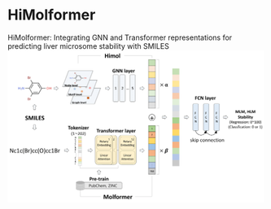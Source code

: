 # HiMolformer
HiMolformer: Integrating GNN and Transformer representations for predicting liver microsome stability with SMILES
![HiMolformer_architecture](HiMolformer_architecture.png)
